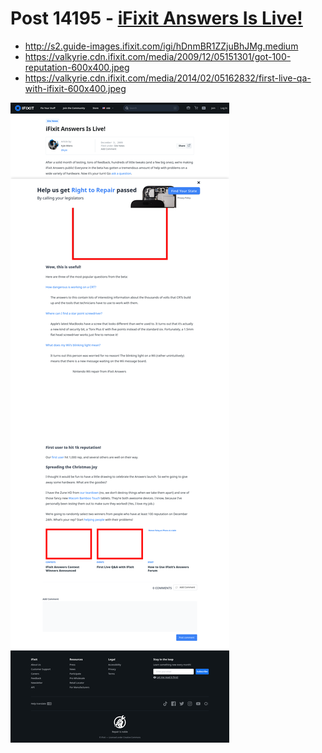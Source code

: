# Post 14195 - [iFixit Answers Is Live!](https://www.ifixit.com/News/14195/ifixit-answers-is-live)

- http://s2.guide-images.ifixit.com/igi/hDnmBR1ZZjuBhJMg.medium
- https://valkyrie.cdn.ifixit.com/media/2009/12/05151301/got-100-reputation-600x400.jpeg
- https://valkyrie.cdn.ifixit.com/media/2014/02/05162832/first-live-qa-with-ifixit-600x400.jpeg

![screencap](screenshots/367ad303-6511-438b-a63f-dd92dab9bb54.png)
